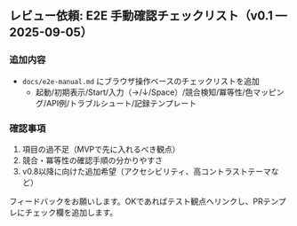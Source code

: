 ## レビュー依頼: E2E 手動確認チェックリスト（v0.1 — 2025-09-05）

### 追加内容
- `docs/e2e-manual.md` にブラウザ操作ベースのチェックリストを追加
  - 起動/初期表示/Start/入力（→/↓/Space）/競合検知/冪等性/色マッピング/API例/トラブルシュート/記録テンプレート

### 確認事項
1. 項目の過不足（MVPで先に入れるべき観点）
2. 競合・冪等性の確認手順の分かりやすさ
3. v0.8以降に向けた追加希望（アクセシビリティ、高コントラストテーマなど）

フィードバックをお願いします。OKであればテスト観点へリンクし、PRテンプレにチェック欄を追加します。
